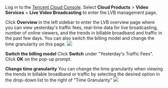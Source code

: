 Log in to the [Tencent Cloud Console](https://console.cloud.tencent.com/). Select **Cloud Products** > **Video Services** > **Live Video Broadcasting** to enter the LVB management page.

Click **Overview** in the left sidebar to enter the LVB overview page where you can view yesterday's traffic fees, real-time data for live broadcasting, number of online viewers, and the trends in billable broadband and traffic in the past few days. You can also switch the billing model and change the time granularity on this page.
![](https://main.qcloudimg.com/raw/c1a94b6fcf37cffeee7c431d1619906c.png)

**Switch the billing model**
Click **Switch** under "Yesterday's Traffic Fees". Click **OK** on the pop-up prompt.


**Change time granularity**
You can change the time granularity when viewing the trends in billable broadband or traffic by selecting the desired option in the drop-down list to the right of "Time Granularity"
![](https://main.qcloudimg.com/raw/6d18a812d41f45740bc1e70e0422cb3c.png)
